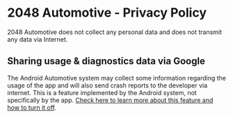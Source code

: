 # 2048 Automotive - Privacy Policy

2048 Automotive does not collect any personal data and does not transmit any data via Internet.

## Sharing usage & diagnostics data via Google

The Android Automotive system may collect some information regarding the usage of the app and will also send crash reports to the developer via internet. This is a feature implemented by the Android system, not specifically by the app. [Check here to learn more about this feature and how to turn it off](https://support.google.com/accounts/answer/6078260?hl=en).